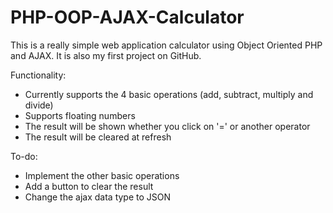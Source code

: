 # PHP-OOP-AJAX-Calculator
This is a really simple web application calculator using Object Oriented PHP and AJAX.
It is also my first project on GitHub.

Functionality:
* Currently supports the 4 basic operations (add, subtract, multiply and divide)
* Supports floating numbers
* The result will be shown whether you click on '=' or another operator
* The result will be cleared at refresh

To-do:
* Implement the other basic operations
* Add a button to clear the result
* Change the ajax data type to JSON


